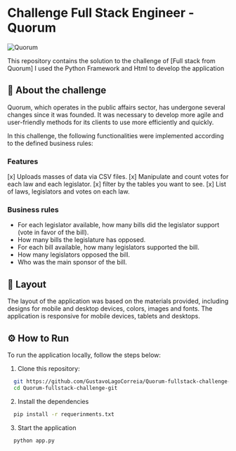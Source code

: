 # Challenge Full Stack Engineer - Quorum

![Quorum](.templates/src/images/Quorum_full_color_dark.png)

This repository contains the solution to the challenge of [Full stack from Quorum] I used the Python Framework and Html to develop the application

## 📖 About the challenge

Quorum, which operates in the public affairs sector, has undergone several changes since it was founded. It was necessary to develop more agile and user-friendly methods for its clients to use more efficiently and quickly. 

In this challenge, the following functionalities were implemented according to the defined business rules:

### Features
[x] Uploads masses of data via CSV files.
[x] Manipulate and count votes for each law and each legislator.
[x] filter by the tables you want to see.
[x] List of laws, legislators and votes on each law.

### Business rules
- For each legislator available, how many bills did the legislator support (vote in favor of the bill).
- How many bills the legislature has opposed.
- For each bill available, how many legislators supported the bill.
- How many legislators opposed the bill.
- Who was the main sponsor of the bill.

## 🎨 Layout

The layout of the application was based on the materials provided, including designs for mobile and desktop devices, colors, images and fonts. The application is responsive for mobile devices, tablets and desktops.

## ⚙️ How to Run

To run the application locally, follow the steps below:

1. Clone this repository:

```bash
  git https://github.com/GustavoLagoCorreia/Quorum-fullstack-challenge-git.git
  cd Quorum-fullstack-challenge-git

```

2. Install the dependencies

```bash
  pip install -r requerinments.txt
```

3. Start the application

```bash
  python app.py
```
